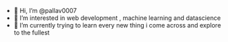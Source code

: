 - 👋 Hi, I’m @pallav0007
- 👀 I’m interested in web development , machine learning and datascience
- 🌱 I’m currently trying to learn every new thing i come across and explore to the fullest


<!---
pallav0007/pallav0007 is a ✨ special ✨ repository because its `README.md` (this file) appears on your GitHub profile.
You can click the Preview link to take a look at your changes.
--->
